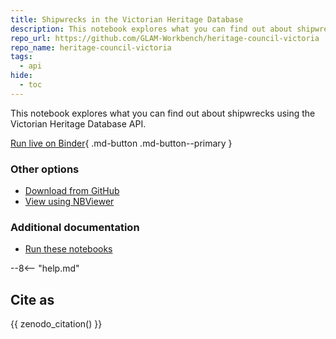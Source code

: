 ```yaml
---
title: Shipwrecks in the Victorian Heritage Database
description: This notebook explores what you can find out about shipwrecks using the Victorian Heritage Database API.
repo_url: https://github.com/GLAM-Workbench/heritage-council-victoria
repo_name: heritage-council-victoria
tags:
  - api
hide:
  - toc
---
```


This notebook explores what you can find out about shipwrecks using the Victorian Heritage Database API.

[Run live on Binder](https://github.com/GLAM-Workbench/heritage-council-victoria/master?urlpath=lab/tree/shipwrecks.ipynb){ .md-button .md-button--primary }

### Other options

* [Download from GitHub](https://github.com/GLAM-Workbench/heritage-council-victoria/blob/master/shipwrecks.ipynb)
* [View using NBViewer](https://github.com/GLAM-Workbench/heritage-council-victoria/blob/master/shipwrecks.ipynb)

### Additional documentation

* [Run these notebooks](../#run-these-notebooks)

--8<-- "help.md"

## Cite as

{{ zenodo_citation() }}
